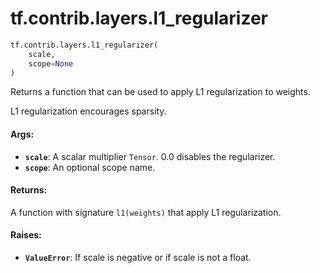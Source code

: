 <div itemscope itemtype="http://developers.google.com/ReferenceObject">
<meta itemprop="name" content="tf.contrib.layers.l1_regularizer" />
<meta itemprop="path" content="Stable" />
</div>

# tf.contrib.layers.l1_regularizer

``` python
tf.contrib.layers.l1_regularizer(
    scale,
    scope=None
)
```

Returns a function that can be used to apply L1 regularization to weights.

L1 regularization encourages sparsity.

#### Args:

* <b>`scale`</b>: A scalar multiplier `Tensor`. 0.0 disables the regularizer.
* <b>`scope`</b>: An optional scope name.


#### Returns:

A function with signature `l1(weights)` that apply L1 regularization.


#### Raises:

* <b>`ValueError`</b>: If scale is negative or if scale is not a float.